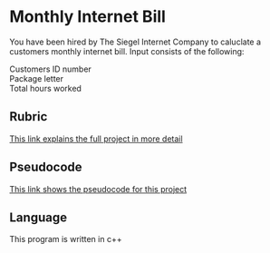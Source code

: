 # Monthly Internet Bill
You have been hired by The Siegel Internet Company to caluclate a customers monthly internet bill. Input consists of the following: 

Customers ID number  
Package letter  
Total hours worked  

## Rubric 
[This link explains the full project in more detail](https://github.com/dirky9000/Monthly-Internet-Bill/blob/main/docs/Monthly-Internet-Bill-Rubric.pdf)

## Pseudocode 
[This link shows the pseudocode for this project](https://github.com/dirky9000/Monthly-Internet-Bill/blob/main/docs/Monthly-Internet-Bill-Pseudocode)

## Language
This program is written in c++
